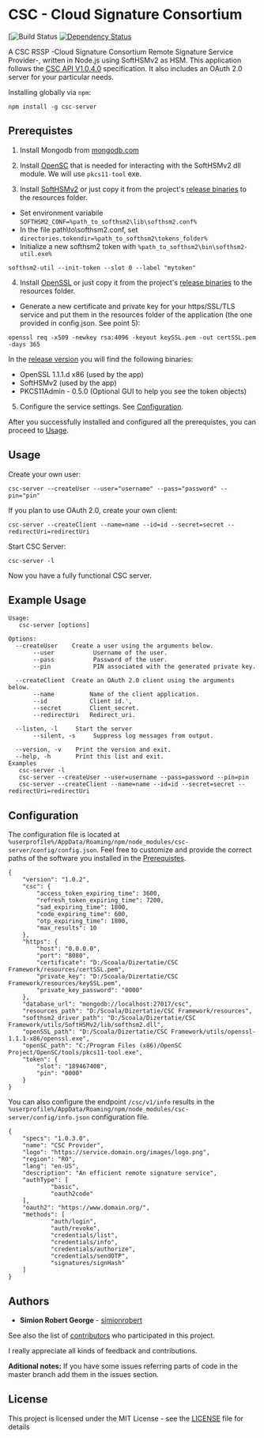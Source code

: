 # CSC - Cloud Signature Consortium

[![Build Status](https://github.com/simionrobert/cloud-signature-consortium/workflows/Node.js%20CI/badge.svg) [![Dependency Status](https://david-dm.org/simionrobert/CSC-Framework/status.svg)](https://david-dm.org/simionrobert/CSC-Framework)

A CSC RSSP -Cloud Signature Consortium Remote Signature Service Provider-, written in Node.js using SoftHSMv2 as HSM.
This application follows the [CSC API V1.0.4.0](https://cloudsignatureconsortium.org/resources/download-api-specifications/) specification. It also includes an OAuth 2.0 server for your particular needs.

Installing globally via `npm`:

```
npm install -g csc-server
```

## Prerequistes

1. Install Mongodb from [mongodb.com](https://www.mongodb.com/download-center/community)
2. Install [OpenSC](https://github.com/OpenSC/OpenSC/releases) that is needed for interacting with the SoftHSMv2 dll module. We will use `pkcs11-tool` exe.

3. Install [SoftHSMv2](https://github.com/opendnssec/SoftHSMv2) or just copy it from the project's [release binaries](https://github.com/simionrobert/cloud-signature-consortium/releases) to the resources folder.

- Set environment variabile `SOFTHSM2_CONF=%path_to_softhsm2\lib\softhsm2.conf%`
- In the file path\to\softhsm2.conf, set `directories.tokendir=%path_to_softhsm2\tokens_folder%`
- Initialize a new softhsm2 token with `%path_to_softhsm2\bin\softhsm2-util.exe%`

```
softhsm2-util --init-token --slot 0 --label "mytoken"
```

4. Install [OpenSSL](https://github.com/openssl/openssl) or just copy it from the project's [release binaries](https://github.com/simionrobert/cloud-signature-consortium/releases) to the resources folder.

- Generate a new certificate and private key for your https/SSL/TLS service and put them in the resources folder of the application (the one provided in config.json. See point 5):

```
openssl req -x509 -newkey rsa:4096 -keyout keySSL.pem -out certSSL.pem -days 365
```

In the [release version](https://github.com/simionrobert/cloud-signature-consortium/releases) you will find the following binaries:

- OpenSSL 1.1.1.d x86 (used by the app)
- SoftHSMv2 (used by the app)
- PKCS11Admin - 0.5.0 (Optional GUI to help you see the token objects)

5. Configure the service settings. See [Configuration](#configuration).

After you successfully installed and configured all the prerequistes, you can proceed to [Usage](#usage).

## Usage

Create your own user:

```
csc-server --createUser --user="username" --pass="password" --pin="pin"

```

If you plan to use OAuth 2.0, create your own client:

```
csc-server --createClient --name=name --id=id --secret=secret --redirectUri=redirectUri
```

Start CSC Server:

```
csc-server -l
```

Now you have a fully functional CSC server.

## Example Usage

```
Usage:
   csc-server [options]

Options:
  --createUser    Create a user using the arguments below.
       --user           Username of the user.
       --pass           Password of the user.
       --pin            PIN associated with the generated private key.

  --createClient  Create an OAuth 2.0 client using the arguments below.
       --name          Name of the client application.
       --id            Client id.',
       --secret        Client_secret.
       --redirectUri   Redirect_uri.

  --listen, -l     Start the server
       --silent, -s     Suppress log messages from output.

  --version, -v    Print the version and exit.
  --help, -h       Print this list and exit.
Examples
   csc-server -l
   csc-server --createUser --user=username --pass=password --pin=pin
   csc-server --createClient --name=name --id=id --secret=secret --redirectUri=redirectUri
```

## Configuration

The configuration file is located at `%userprofile%/AppData/Roaming/npm/node_modules/csc-server/config/config.json`.
Feel free to customize and provide the correct paths of the software you installed in the [Prerequistes](#prerequistes).

```
{
    "version": "1.0.2",
    "csc": {
        "access_token_expiring_time": 3600,
        "refresh_token_expiring_time": 7200,
        "sad_expiring_time": 1800,
        "code_expiring_time": 600,
        "otp_expiring_time": 1800,
        "max_results": 10
    },
    "https": {
        "host": "0.0.0.0",
        "port": "8080",
        "certificate": "D:/Scoala/Dizertatie/CSC Framework/resources/certSSL.pem",
        "private_key": "D:/Scoala/Dizertatie/CSC Framework/resources/keySSL.pem",
        "private_key_password": "0000"
    },
    "database_url": "mongodb://localhost:27017/csc",
    "resources_path": "D:/Scoala/Dizertatie/CSC Framework/resources",
    "softhsm2_driver_path": "D:/Scoala/Dizertatie/CSC Framework/utils/SoftHSMv2/lib/softhsm2.dll",
    "openSSL_path": "D:/Scoala/Dizertatie/CSC Framework/utils/openssl-1.1.1-x86/openssl.exe",
    "openSC_path": "C:/Program Files (x86)/OpenSC Project/OpenSC/tools/pkcs11-tool.exe",
    "token": {
        "slot": "189467408",
        "pin": "0000"
    }
}
```

You can also configure the endpoint `/csc/v1/info` results in the `%userprofile%/AppData/Roaming/npm/node_modules/csc-server/config/info.json` configuration file.

```
{
    "specs": "1.0.3.0",
    "name": "CSC Provider",
    "logo": "https://service.domain.org/images/logo.png",
    "region": "RO",
    "lang": "en-US",
    "description": "An efficient remote signature service",
    "authType": [
            "basic",
            "oauth2code"
    ],
    "oauth2": "https://www.domain.org/",
    "methods": [
            "auth/login",
            "auth/revoke",
            "credentials/list",
            "credentials/info",
            "credentials/authorize",
            "credentials/sendOTP",
            "signatures/signHash"
    ]
}
```

## Authors

- **Simion Robert George** - [simionrobert](https://github.com/simionrobert)

See also the list of [contributors](https://github.com/simionrobert/CSC-Framework/contributors) who participated in this project.

I really appreciate all kinds of feedback and contributions.

**Aditional notes:**
If you have some issues referring parts of code in the master branch add them in the issues section.

## License

This project is licensed under the MIT License - see the [LICENSE](LICENSE) file for details

